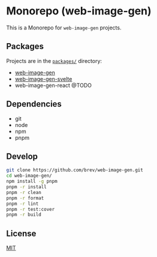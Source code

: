 # Monorepo (web-image-gen)

This is a Monorepo for `web-image-gen` projects.

## Packages

Projects are in the [`packages/`][packages] directory:

- [web-image-gen][web-image-gen]
- [web-image-gen-svelte][web-image-gen-svelte]
- web-image-gen-react @TODO

## Dependencies

- git
- node
- npm
- pnpm

## Develop

```sh
git clone https://github.com/brev/web-image-gen.git
cd web-image-gen/
npm install -g pnpm
pnpm -r install
pnpm -r clean
pnpm -r format
pnpm -r lint
pnpm -r test:cover
pnpm -r build
```

## License

[MIT][mit-license]

[mit-license]: https://mit-license.org/
[packages]: https://github.com/brev/web-image-gen/tree/main/packages
[web-image-gen]: https://github.com/brev/web-image-gen/tree/main/packages/cli#readme
[web-image-gen-svelte]: https://github.com/brev/web-image-gen/tree/main/packages/svelte#readme
